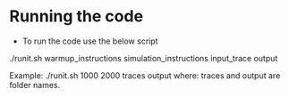 # Running the code

- To run the code use the below script

./runit.sh warmup_instructions simulation_instructions input_trace output

Example: ./runit.sh 1000 2000 traces output
where: traces and output are folder names.